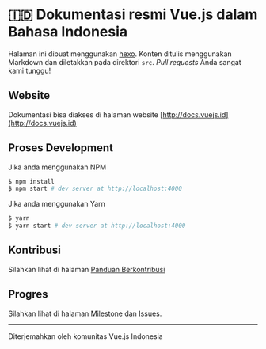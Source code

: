 # 🇮🇩 Dokumentasi resmi Vue.js dalam Bahasa Indonesia

Halaman ini dibuat menggunakan [hexo](http://hexo.io/). Konten ditulis menggunakan Markdown dan diletakkan pada direktori `src`. *Pull requests* Anda sangat kami tunggu!

## Website

Dokumentasi bisa diakses di halaman website [http://docs.vuejs.id](http://docs.vuejs.id)

## Proses Development

Jika anda menggunakan NPM
``` bash
$ npm install
$ npm start # dev server at http://localhost:4000
```

Jika anda menggunakan Yarn
``` bash
$ yarn
$ yarn start # dev server at http://localhost:4000
```

## Kontribusi

Silahkan lihat di halaman [Panduan Berkontribusi](CONTRIBUTION.md)

## Progres

Silahkan lihat di halaman [Milestone](https://github.com/vuejs-id/docs/milestones) dan [Issues](https://github.com/vuejs-id/docs/issues).

----

Diterjemahkan oleh komunitas Vue.js Indonesia
